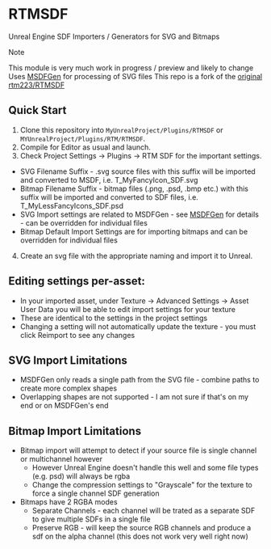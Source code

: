 # RTMSDF

Unreal Engine SDF Importers / Generators for SVG and Bitmaps

> [!NOTE]
> This module is very much work in progress / preview and likely to change
> Uses [MSDFGen](https://github.com/Chlumsky/msdfgen) for processing of SVG files
> This repo is a fork of the [original rtm223/RTMSDF](https://github.com/rtm223/RTMSDF)


## Quick Start

1. Clone this repository into `MyUnrealProject/Plugins/RTMSDF` or `MYUnrealProject/Plugins/RTM/RTMSDF`.
2. Compile for Editor as usual and launch.
3. Check Project Settings -> Plugins -> RTM SDF for the important settings.
  * SVG Filename Suffix - .svg source files with this suffix will be imported and converted to MSDF, i.e. T_MyFancyIcon_SDF.svg
  * Bitmap Filename Suffix - bitmap files (.png, .psd, .bmp etc.) with this suffix will be imported and converted to SDF files, i.e. T_MyLessFancyIcons_SDF.psd
  * SVG Import settings are related to MSDFGen - see [MSDFGen](https://github.com/Chlumsky/msdfgen) for details - can be overridden for individual files
  * Bitmap Default Import Settings are for importing bitmaps and can be overridden for individual files
4. Create an svg file with the appropriate naming and import it to Unreal.

## Editing settings per-asset:

* In your imported asset, under Texture -> Advanced Settings -> Asset User Data you will be able to edit import settings for your texture
* These are identical to the settings in the project settings
* Changing a setting will not automatically update the texture - you must click Reimport to see any changes

## SVG Import Limitations

* MSDFGen only reads a single path from the SVG file - combine paths to create more complex shapes
* Overlapping shapes are not supported - I am not sure if that's on my end or on MSDFGen's end

## Bitmap Import Limitations

* Bitmap import will attempt to detect if your source file is single channel or multichannel however
  * However Unreal Engine doesn't handle this well and some file types (e.g. psd) will always be rgba
  * Change the compression settings to "Grayscale" for the texture to force a single channel SDF generation
* Bitmaps have 2 RGBA modes
  * Separate Channels - each channel will be trated as a separate SDF to give multiple SDFs in a single file
  * Preserve RGB - will keep the source RGB channels and produce a sdf on the alpha channel (this does not work very well right now)
